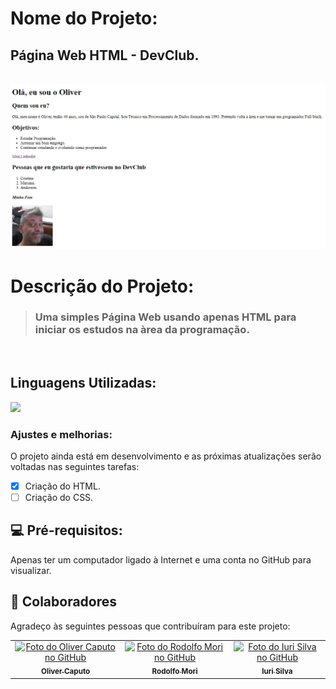 # Nome do Projeto:

## Página Web HTML - DevClub.

<br>

<img src="./img/telaquemsoueu.jpg" alt="exemplo imagem">

# Descrição do Projeto:

>### Uma simples Página Web usando apenas HTML para iniciar os estudos na àrea da programação.

<br>

## Linguagens Utilizadas:

<img src="https://img.shields.io/badge/HTML5-E34F26?style=for-the-badge&logo=html5&logoColor=white" />

### Ajustes e melhorias:

O projeto ainda está em desenvolvimento e as próximas atualizações serão voltadas nas seguintes tarefas:

- [x] Criação do HTML.
- [ ] Criação do CSS.

## 💻 Pré-requisitos:

Apenas ter um computador ligado à Internet e uma conta no GitHub para visualizar.
## 🤝 Colaboradores

Agradeço às seguintes pessoas que contribuíram para este projeto:

<table>
  <tr>
    <td align="center">
      <a href="https://github.com/olivercaputo">
        <img src="https://avatars.githubusercontent.com/u/98890774?v=4" width="100px;" alt="Foto do Oliver Caputo no GitHub"/><br>
        <sub>
          <b>Oliver Caputo</b>
        </sub>
      </a>
    </td>
    <td align="center">
      <a href="https://www.github.com/rodolfomori" target="_blank">
        <img src="https://avatars.githubusercontent.com/u/47903440?v=4" width="100px;" alt="Foto do Rodolfo Mori no GitHub"/><br>
        <sub>
          <b>Rodolfo Mori</b>
        </sub>
      </a>
    </td>
        <td align="center">
      <a href="https://www.github.com/iuricode" target="blank">
        <img src="https://avatars3.githubusercontent.com/u/31936044"
        width="100px;" alt="Foto do Iuri Silva no GitHub"/><br>
        <sub>
          <b>Iuri Silva</b>
        </sub>
      </a>
    </td>
  </tr>
</table>
